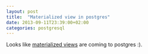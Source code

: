 ```yaml
---
layout: post
title:  "Materialized view in postgres"
date: 2013-09-11T23:39:00+02:00
categories: postgresql
---
```


Looks like <a href="http://michael.otacoo.com/postgresql-2/postgres-9-4-feature-highlight-refresh-concurrently-a-materialized-view/">materialized views</a> are coming to postgres :).
<div style="clear: both;"></div>